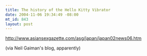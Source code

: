 ```yaml
--- 
title: The history of the Hello Kitty Vibrator
date: 2004-11-06 19:34:49 -08:00
mt_id: 843
layout: post
---
```

<A HREF='http://www.asiansexgazette.com/asg/japan/japan02news06.htm'>http://www.asiansexgazette.com/asg/japan/japan02news06.htm</A>

(via Neil Gaiman's blog, apparently)
